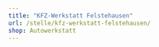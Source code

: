 ```yaml
---
title: "KFZ-Werkstatt Felstehausen"
url: /stelle/kfz-werkstatt-felstehausen/
shop: Autowerkstatt
---
```

